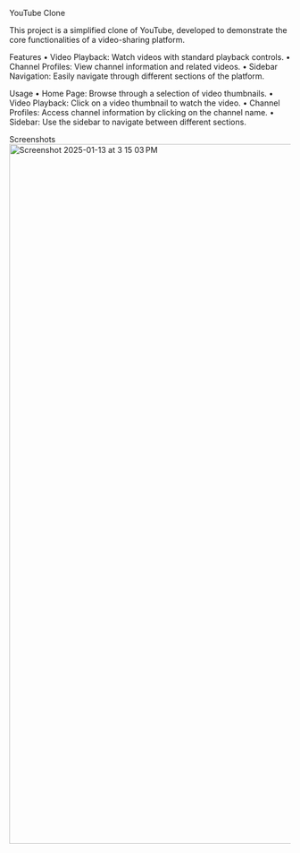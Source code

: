 YouTube Clone

This project is a simplified clone of YouTube, developed to demonstrate the core functionalities of a video-sharing platform.

Features
	•	Video Playback: Watch videos with standard playback controls.
	•	Channel Profiles: View channel information and related videos.
	•	Sidebar Navigation: Easily navigate through different sections of the platform.


Usage
	•	Home Page: Browse through a selection of video thumbnails.
	•	Video Playback: Click on a video thumbnail to watch the video.
	•	Channel Profiles: Access channel information by clicking on the channel name.
	•	Sidebar: Use the sidebar to navigate between different sections.


Screenshots
<img width="1251" alt="Screenshot 2025-01-13 at 3 15 03 PM" src="https://github.com/user-attachments/assets/103f8697-e63d-4e2f-8b19-f2baf7e40158" />
